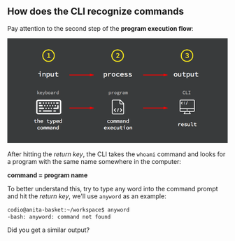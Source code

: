 ## How does the CLI recognize commands

Pay attention to the second step of the __program execution flow__: 

![program exec flow](.guides/img/program-process-flow.png)

After hitting the _return key_, the CLI takes the `whoami` command and looks for a program with the same name somewhere in the computer:

__command = program name__

To better understand this, try to type any word into the command prompt and hit the _return key_, we'll use `anyword` as an example:

```
codio@anita-basket:~/workspace$ anyword                                                                        
-bash: anyword: command not found 
```

Did you get a similar output?